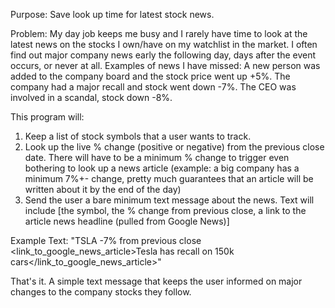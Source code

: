 Purpose: Save look up time for latest stock news.

Problem: My day job keeps me busy and I rarely have time to look at the latest news on the stocks I own/have on my watchlist in the market.
I often find out major company news early the following day, days after the event occurs, or never at all.
Examples of news I have missed: A new person was added to the company board and the stock price went up +5%. The company had a major recall and stock went down -7%. The CEO was involved in a scandal, stock down -8%.

This program will:
1. Keep a list of stock symbols that a user wants to track.
2. Look up the live % change (positive or negative) from the previous close date. There will have to be a minimum % change to trigger even bothering to look up a news article (example: a big company has a minimum 7%+- change, pretty much guarantees that an article will be written about it by the end of the day)
3. Send the user a bare minimum text message about the news. Text will include [the symbol, the % change from previous close, a link to the article news headline (pulled from Google News)]

Example Text:
"TSLA -7% from previous close
<link_to_google_news_article>Tesla has recall on 150k cars</link_to_google_news_article>"

That's it. A simple text message that keeps the user informed on major changes to the company stocks they follow.